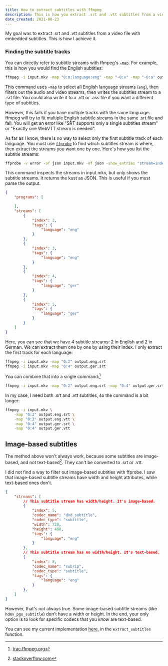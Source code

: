 ```yaml
---
title: How to extract subtitles with ffmpeg
description: This is how you extract .srt and .vtt subtitles from a video with ffmpeg.
date_created: 2021-08-23
---
```


My goal was to extract .srt and .vtt subtitles from a video file with embedded subtitles. This is how I achieve it.

### Finding the subtitle tracks

You can directly refer to subtitle streams with ffmpeg's [`-map`](https://trac.ffmpeg.org/wiki/Map). For example, this is how you would find the English subtitles:

```bash
ffmpeg -i input.mkv -map "0:m:language:eng" -map "-0:v" -map "-0:a" output.srt
```

This command uses `-map` to select all English language streams (`eng`), then filters out the audio and video streams, then writes the subtitles stream to a .srt file. You could also write it to a .vtt or .ass file if you want a different type of subtitles.

However, this fails if you have multiple tracks with the same language. ffmpeg will try to fit multiple English subtitle streams in the same .srt file and fail. You will get an error like "SRT supports only a single subtitles stream" or "Exactly one WebVTT stream is needed".

As far as I know, there is no way to select only the first subtitle track of each language. You must use [`ffprobe`](https://ffmpeg.org/ffprobe.html) to find which subtitles stream is where, then extract the streams you want one by one. Here's how you list the subtitle streams:

```bash
ffprobe -v error -of json input.mkv -of json -show_entries "stream=index:stream_tags=language" -select_streams s
```

This command inspects the streams in input.mkv, but only shows the subtitle streams. It returns the kust as JSON. This is useful if you must parse the output.

```json
{
    "programs": [

    ],
    "streams": [
        {
            "index": 2,
            "tags": {
                "language": "eng"
            }
        },
        {
            "index": 3,
            "tags": {
                "language": "eng"
            }
        },
        {
            "index": 4,
            "tags": {
                "language": "ger"
            }
        },
        {
            "index": 5,
            "tags": {
                "language": "ger"
            }
        }
    ]
}
```

Here, you can see that we have 4 subtitle streams: 2 in English and 2 in German. We can extract them one by one by using their index. I only extract the first track for each language:

```bash
ffmpeg -i input.mkv -map "0:2" output.eng.srt
ffmpeg -i input.mkv -map "0:4" output.ger.srt
```

You can combine that into a single command:[^0]

```bash
ffmpeg -i input.mkv -map "0:2" output.eng.srt -map "0:4" output.ger.srt
```

In my case, I need both .srt and .vtt subtitles, so the command is a bit longer:

```bash
ffmpeg -i input.mkv \
    -map "0:2" output.eng.srt \
    -map "0:2" output.eng.vtt \
    -map "0:4" output.ger.srt \
    -map "0:4" output.ger.vtt
```

## Image-based subtitles

The method above won't always work, because some subtitles are image-based, and not text-based[^1]. They can't be converted to .srt or .vtt.

I did not find a way to filter out image-based subtitles with ffprobe. I saw that image-based subtitle streams have width and height attributes, while text-based ones don't.

```json
{
    "streams": [
        // This subtitle stream has width/height. It's image-based.
        {
            "index": 5,
            "codec_name": "dvd_subtitle",
            "codec_type": "subtitle",
            "width": 720,
            "height": 480,
            "tags": {
                "language": "eng"
            }
        },
        // This subtitle stream has no width/height. It's text-based.
        {
            "index": 8,
            "codec_name": "subrip",
            "codec_type": "subtitle",
            "tags": {
                "language": "eng"
            }
        },
    ]
}
```

However, that's not always true. Some image-based subtitle streams (like `hdmv_pgs_subtitle`) don't have a width or height. In the end, your only option is to look for specific codecs that you *know* are text-based.

You can see my current implementation [here](https://github.com/nicbou/homeserver/blob/master/videoprocessing/src/jobs.py#L120), in the `extract_subtitles` function.

[^0]: [trac.ffmpeg.org](http://trac.ffmpeg.org/wiki/Creating%20multiple%20outputs)
[^1]: [stackoverflow.com](https://stackoverflow.com/questions/58808907/is-it-possible-to-determine-if-a-subtitle-track-is-imaged-based-or-text-based-wi)